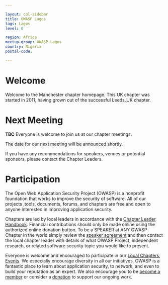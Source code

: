 ```yaml
---

layout: col-sidebar
title: OWASP Lagos
tags: Lagos
level: 0

region: Africa
meetup-group: OWASP-Lagos
country: Nigeria
postal-code: 

---
```

# Welcome
Welcome to the Manchester chapter homepage. This UK chapter was started in 2011, having grown out of the successful Leeds_UK chapter.

# Next Meeting

**TBC**
Everyone is welcome to join us at our chapter meetings.

The date for our next meeting will be announced shortly.

If you have any recommendations for speakers, venues or potential
sponsors, please contact the Chapter Leaders.


# Participation
The Open Web Application Security Project (OWASP) is a nonprofit foundation that works to improve the security of software. All of our projects ,tools, documents, forums, and chapters are free and open to anyone interested in improving application security. 
 
Chapters are led by local leaders in accordance with the [Chapter Leader Handbook](/www-policy/rules-of-procedure/chapter-handbook). Financial contributions should only be made online using the authorized online donation button. To be a SPEAKER at ANY OWASP Chapter in the world simply review the [speaker agreement](/www-policy/speaker-agreement) and then contact the local chapter leader with details of what OWASP Project, independent research, or related software security topic you would like to present.
 
Everyone is welcome and encouraged to participate in our [Local Chapters](/chapters), [Events](/events). We especially encourage diversity in all our initiatives. OWASP is a fantastic place to learn about application security, to network, and even to build your reputation as an expert. We also encourage you to be [become a member](/membership) or consider a [donation](/donate) to support our ongoing work.
